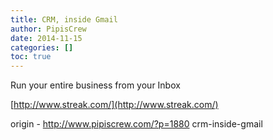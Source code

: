 ```yaml
---
title: CRM, inside Gmail
author: PipisCrew
date: 2014-11-15
categories: []
toc: true
---
```


Run your entire business from your Inbox

[http://www.streak.com/](http://www.streak.com/)

origin - http://www.pipiscrew.com/?p=1880 crm-inside-gmail